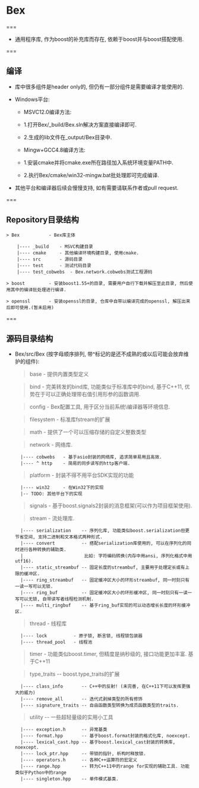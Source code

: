 # Bex
===

* 通用程序库, 作为boost的补充库而存在, 依赖于boost并与boost搭配使用.

===

## 编译

* 库中很多组件是header only的, 但仍有一部分组件是需要编译才能使用的.

* Windows平台:

  - MSVC12.0编译方法:
  - 1.打开Bex/_build/Bex.sln解决方案直接编译即可.
  - 2.生成的lib文件在_output/Bex目录中.

  - Mingw+GCC4.8编译方法:
  - 1.安装cmake并将cmake.exe所在路径加入系统环境变量PATH中.
  - 2.执行Bex/cmake/win32-mingw.bat批处理即可完成编译.
  
* 其他平台和编译器后续会慢慢支持, 如有需要请联系作者或pull request.

===

## Repository目录结构

    > Bex           - Bex库主体
    
        |---- _build    - MSVC构建目录
        |---- cmake     - 其他编译环境构建目录, 使用cmake.
        |---- src       - 源码目录
        |---- test      - 测试代码目录
        |---- test_cobwebs  - Bex.network.cobwebs测试工程源码
        
    > boost         - 安装boost1.55+的目录, 需要用户自行下载并解压至此目录, 然后使用其中的编译批处理进行编译.
    
    > openssl       - 安装openssl的目录, 仓库中自带以编译完成的openssl, 解压出来后即可使用.(暂未启用)

===

## 源码目录结构

* Bex/src/Bex (按字母顺序排列, 带^标记的是还不成熟的或以后可能会放弃维护的组件):

    > base          - 提供内置类型定义
    
    > bind          - 完美转发的bind库, 功能类似于标准库中的bind, 基于C++11, 优势在于可以正确处理带右值引用形参的函数调用.
    
    > config        - Bex配置工具, 用于区分当前系统\编译器等环境信息.
  
    > filesystem    - 标准库fstream的扩展
  
    > math          - 提供了一个可以压缩存储的自定义整数类型
  
    > network       - 网络库.
  
        |---- cobwebs   - 基于asio封装的网络库, 追求简单易用且高效.
        |---- ^ http    - 简易的同步读写的http客户端.
      
    > platform      - 封装不得不用平台SDK实现的功能
  
        |---- win32     - 在Win32下的实现
        |-- TODO: 其他平台下的实现
      
    > signals       - 基于boost.signals2封装的消息框架(可以作为项目框架使用).
  
    > stream        - 流处理库.
  
        |---- serialization    -- 序列化库, 功能类似boost.serialization但更节省空间, 支持二进制和文本格式两种形式.
        |---- convert          -- 搭配serialization库使用的, 可以在序列化的同时进行各种转换的辅助类. 
        |                       比如: 字符编码转换(内存中用ansi, 序列化格式中用utf16).
        |---- static_streambuf -- 固定长度的streambuf, 主要用于处理定长或有上限的缓冲区.
        |---- ring_streambuf   -- 固定缓冲区大小的环形streambuf, 同一时刻只有一读一写可以无锁.
        |---- ring_buf         -- 固定缓冲区大小的环形缓冲区, 同一时刻只有一读一写可以无锁, 自带读写者线程检测机制.
        |---- multi_ringbuf    -- 基于ring_buf实现的可以动态增长长度的环形缓冲区.

    > thread        - 线程库
  
        |---- lock          - 原子锁, 断言锁, 线程锁包装器
        |---- thread_pool   - 线程池
      
    > timer         - 功能类似boost.timer, 但精度是纳秒级的, 接口功能更加丰富. 基于C++11
  
    > type_traits -- boost.type_traits的扩展
  
        |---- class_info       -- C++中的反射! (未完善, 在C++11下可以发挥更强大的威力)
        |---- remove_all       -- 迭代式剥掉类型的所有修饰
        |---- signature_traits -- 自由函数类型转换为成员函数类型的traits.

    > utility       -- 一些超轻量级的实用小工具
  
        |---- exception.h      -- 异常基类
        |---- format.hpp       -- 基于boost.format封装的格式化库, noexcept.
        |---- lexical_cast.hpp -- 基于boost.lexical_cast封装的转换库, noexcept.
        |---- lock_ptr.hpp     -- 带锁的指针, 析构时释放锁.
        |---- operators.h      -- 各种C++运算符的宏定义
        |---- range.hpp        -- 转为C++11中的range for实现的辅助工具. 功能类似于Python中的range
        |---- singleton.hpp    -- 单件模式基类.











      
      


